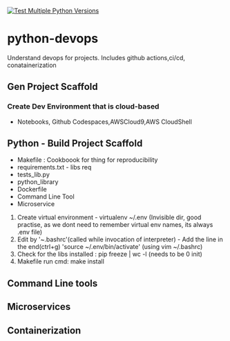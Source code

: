 [![Test Multiple Python Versions](https://github.com/h-swathi-shenoy/python-devops/actions/workflows/makefile.yml/badge.svg)](https://github.com/h-swathi-shenoy/python-devops/actions/workflows/makefile.yml)
# python-devops
Understand devops for projects. Includes github actions,ci/cd, conatainerization
## Gen Project Scaffold
### Create Dev Environment that is cloud-based
  -  Notebooks, Github Codespaces,AWSCloud9,AWS CloudShell
## Python - Build Project Scaffold
  - Makefile : Cookboook for thing for reproducibility
  - requirements.txt - libs req
  - tests_lib.py
  - python_library
  - Dockerfile
  - Command Line Tool
  - Microservice

1. Create virtual environment - virtualenv ~/.env (Invisible dir, good practise, as we dont need to remember virtual env names, its always .env file)
2. Edit by '~.bashrc'(called while invocation of interpreter) - Add the line in the end(ctrl+g) 'source ~/.env/bin/activate'
(using vim ~/.bashrc)
3. Check for the libs installed : pip freeze | wc -l (needs to be 0 init)
4. Makefile run cmd: make install
## Command Line tools
## Microservices
## Containerization
